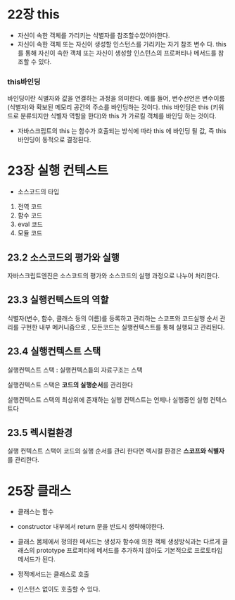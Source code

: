 # 22장 this

- 자신이 속한 객체를 가리키는 식별자를 참조할수있어야한다.
- 자신이 속한 객체 또는 자신이 생성할 인스턴스를 가리키는 자기 참조 변수 다. this 를 통해 자신이 속한 객체 또는 자신이 생성할 인스턴스의 프로퍼티나 메서드를 참조할 수 있다.

### this바인딩

바인딩이란 식별자와 값을 연결하는 과정을 의미한다. 예를 들어, 변수선언은 변수이름(식별자)와 확보된 메모리 공간의 주소를 바인딩하는 것이다. this 바인딩은 this (키워드로 분류되지만 식별자 역할을 한다)와 this 가 가르킬 객체를 바인딩 하는 것이다.

- 자바스크립트의 this 는 함수가 호출되는 방식에 따라 this 에 바인딩 될 값, 즉 this 바인딩이 동적으로 결정된다.


# 23장 실행 컨텍스트

- 소스코드의 타입
1. 전역 코드
2. 함수 코드
3. eval 코드
4. 모듈 코드 

## 23.2 소스코드의 평가와 실행

자바스크립트엔진은 소스코드의 평가와 소스코드의 실행 과정으로 나누어 처리한다.

## 23.3 실행컨텍스트의 역할

식별자(변수, 함수, 클래스 등의 이름)를 등록하고 관리하는 스코프와 코드실행 순서 관리를 구현한 내부 메커니즘으로 , 모든코드는 실행컨텍스트를 통해 실행되고 관리된다. 

## 23.4 실행컨텍스트 스택

실행컨텍스트 스택 : 실행컨텍스틑의 자료구조는 스택

실행컨텍스트 스택은 **코드의 실행순서**를 관리한다

실행컨텍스트 스택의 최상위에 존재하는 실행 컨텍스트는 언제나 실행중인 실행 컨텍스트다

## 23.5 렉시컬환경

실행 컨텍스트 스택이 코드의 실행 순서를 관리 한다면 렉시컬 환경은 **스코프와 식별자**를 관리한다.

# 25장 클래스

- 클래스는 함수
- constructor 내부에서 return 문을 반드시 생략해야한다.
- 클래스 몸체에서 정의한 메서드는 생성자 함수에 의한 객체 생성방식과는 다르게 클래스의 prototype 프로퍼티에 메서드를 추가하지 않아도 기본적으로 프로토타입 메서드가 된다.

- 정적메서드는 클래스로 호출
- 인스턴스 없이도 호출할 수 있다.